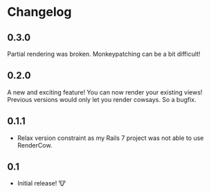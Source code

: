 # Changelog

## 0.3.0
Partial rendering was broken. Monkeypatching can be a bit difficult!

## 0.2.0

A new and exciting feature! 
You can now render your existing views! 
Previous versions would only let you render cowsays. 
So a bugfix. 
## 0.1.1

* Relax version constraint as my Rails 7 project was not able to use RenderCow.
## 0.1

* Initial release! :cow: